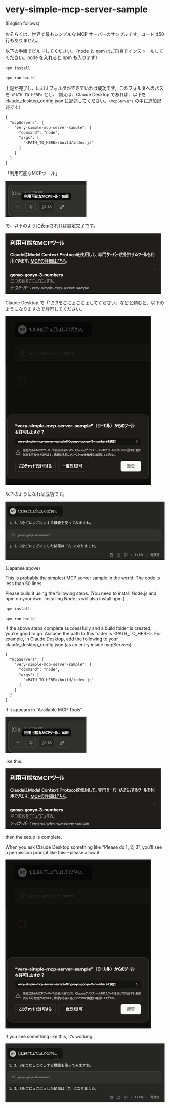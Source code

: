 # very-simple-mcp-server-sample
(English follows)

おそらくは、世界で最もシンプルな MCP サーバーのサンプルです。コードは50行もありません。

以下の手順でビルドしてください。（node と npm はご自身でインストールしてください。node を入れると npm も入ります）

`npm install`

`npm run build`

上記が完了し、`build` フォルダができていれば成功です。このフォルダへのパスを `<PATH_TO_HERE>` とし、
例えば、Claude Desktop であれば、以下を claude_desktop_config.json に記述してください。（`mcpServers` の中に追加記述です）

```
{
  "mcpServers": {
    "very-simple-mcp-server-sample": {
      "command": "node",
      "args": [
        "<PATH_TO_HERE>/build/index.js"
      ]
    }
  }
}
```
「利用可能なMCPツール」

![](images/tools_icon.png)

で、以下のように表示されれば設定完了です。

![](images/tools.png)

Claude Desktop で「1,2,3をごにょごにょしてください」などと頼むと、以下のようになりますので許可してください。

![](images/permission.png)

以下のようになれば成功です。

![](images/result.png)




(Japanse above)

This is probably the simplest MCP server sample in the world. The code is less than 50 lines.

Please build it using the following steps. (You need to install Node.js and npm on your own. Installing Node.js will also install npm.)

`npm install`

`npm run build`

If the above steps complete successfully and a build folder is created, you’re good to go. Assume the path to this folder is <PATH_TO_HERE>.
For example, in Claude Desktop, add the following to your claude_desktop_config.json (as an entry inside mcpServers):

```
{
  "mcpServers": {
    "very-simple-mcp-server-sample": {
      "command": "node",
      "args": [
        "<PATH_TO_HERE>/build/index.js"
      ]
    }
  }
}
```
If it appears in “Available MCP Tools”

![](images/tools_icon.png)

like this:

![](images/tools.png)

then the setup is complete.

When you ask Claude Desktop something like “Please do 1, 2, 3”, you’ll see a permission prompt like this—please allow it:

![](images/permission.png)

If you see something like this, it’s working:

![](images/result.png)
